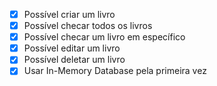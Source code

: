  - [x] Possível criar um livro
 - [x] Possível checar todos os livros
 - [x] Possível checar um livro em específico
 - [x] Possível editar um livro
 - [x] Possível deletar um livro
 - [x] Usar In-Memory Database pela primeira vez
